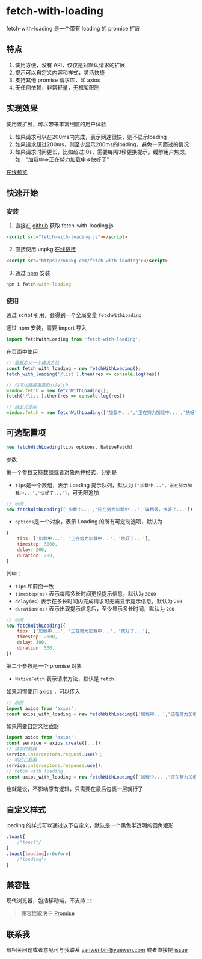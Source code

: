 # fetch-with-loading

fetch-with-loading 是一个带有 loading 的 promise 扩展

## 特点

1. 使用方便，没有 API，仅仅是对默认请求的扩展
1. 提示可以自定义内容和样式，灵活快捷
1. 支持其他 promise 请求库，如 axios
1. 无任何依赖，非常轻量，无框架限制

## 实现效果

使用该扩展，可以带来丰富细腻的用户体验

1. 如果请求可以在200ms内完成，表示网速很快，则不显示loading
1. 如果请求超过200ms，则至少显示200ms的loading，避免一闪而过的情况
1. 如果请求时间更长，比如超过10s，需要每隔3秒更换提示，缓解用户焦虑，如："加载中=>正在努力加载中=>快好了"

[在线预览](https://yued-fe.github.io/fetch-with-loading/)

## 快速开始

### 安装

1. 直接在 [github](https://github.com/yued-fe/fetch-with-loading) 获取 fetch-with-loading.js

```html
<script src="fetch-with-loading.js"></script>
```

2. 直接使用 unpkg [在线链接](https://unpkg.com/fetch-with-loading)

```html
<script src="https://unpkg.com/fetch-with-loading"></script>
```

3. 通过 [npm](https://www.npmjs.com/package/fetch-with-loading) 安装

```cmd
npm i fetch-with-loading
```

### 使用

通过 script 引用，会得到一个全局变量 `fetchWithLoading`

通过 npm 安装，需要 import 导入

```js
import fetchWithLoading from 'fetch-with-loading';
```

在页面中使用

```js
// 重新定义一个请求方法
const fetch_with_loading = new fetchWithLoading();
fetch_with_loading('/list').then(res => console.log(res))

// 也可以直接重置默认fetch
window.fetch = new fetchWithLoading();
fetch('/list').then(res => console.log(res))

// 自定义提示
window.fetch = new fetchWithLoading(['加载中...','正在努力加载中...','快好了...']);
```

## 可选配置项

```js
new fetchWithLoading(tips|options, NativeFetch)
```

参数

第一个参数支持数组或者对象两种格式，分别是

* `tips`是一个数组，表示 Loading 提示队列，默认为 `['加载中...','正在努力加载中...','快好了...']`，可无限追加

```js
// 示例
new fetchWithLoading(['加载中...','还在努力加载中...','请稍等，快好了...'])
```

* `options`是一个对象，表示 Loading 的所有可定制选项，默认为

```js
{
    tips: ['加载中...', '正在努力加载中...', '快好了...'],
    timestep: 3000,
    delay: 200,
    duration: 200,
}
```

其中：

* `tips` 和前面一致
* `timestep(ms)` 表示每隔多长时间更换提示信息，默认为 `3000`
* `delay(ms)` 表示在多长时间内完成请求可无需显示提示信息，默认为 `200`
* `duration(ms)` 表示出现提示信息后，至少显示多长时间，默认为 `200`

```js
// 示例
new fetchWithLoading({
    tips: ['加载中...', '正在努力加载中...', '快好了...'],
    timestep: 2000,
    delay: 300,
    duration: 500,
})
```

第二个参数是一个 promise 对象

* `NativeFetch` 表示请求方法，默认是 `fetch`

如果习惯使用 [axios](http://www.axios-js.com/zh-cn/) ，可以传入

```js
// 示例
import axios from 'axios';
const axios_with_loading = new fetchWithLoading(['加载中...','还在努力加载中...','请稍等，快好了...'], axios)
```

如果需要自定义拦截器

```js
import axios from 'axios';
const service = axios.create({...});
// 请求拦截器
service.interceptors.request.use(）;
// 响应拦截器
service.interceptors.response.use();
// fetch with loading
const axios_with_loading = new fetchWithLoading(['加载中...','还在努力加载中...','请稍等，快好了...'], service);
```
也就是说，不影响原有逻辑，只需要在最后包裹一层就行了

## 自定义样式

loading 的样式可以通过以下自定义，默认是一个黑色半透明的圆角矩形

```css
.toast{
    /*toast*/
}
.toast[loading]::before{
    /*loading*/
}
```

## 兼容性

现代浏览器，包括移动端，不支持 `IE`

> 兼容性取决于 [Promise](https://caniuse.com/?search=Promise)


## 联系我

有相关问题或者意见可与我联系 yanwenbin@yuewen.com 或者直接提 [issue](https://github.com/yued-fe/fetch-with-loading/issues)